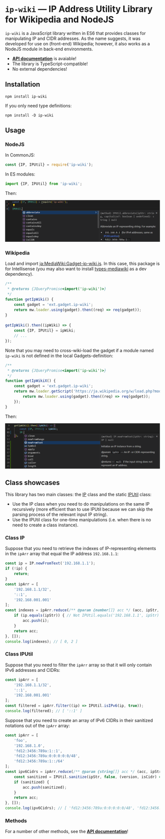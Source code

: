 # `ip-wiki` — IP Address Utility Library for Wikipedia and NodeJS

`ip-wiki` is a JavaScript library written in ES6 that provides classes for manipulating IP and CIDR addresses. As the name suggests, it was developed for use on (front-end) Wikipedia; however, it also works as a NodeJS module in back-end environments.

* **[API documentation](https://dr4goniez.github.io/ip-wiki/modules.html)** is avaiable!
* The library is TypeScript-compatible!
* No external dependencies!

## Installation
```
npm install ip-wiki
```
If you only need type definitions:
```
npm install -D ip-wiki
```

## Usage
### NodeJS
In CommonJS:
```js
const {IP, IPUtil} = require('ip-wiki');
```
In ES modules:
```js
import {IP, IPUtil} from 'ip-wiki';
```
Then:

![Intellisense for NodeJS projects.](assets/Intellisense_nodejs.png)

### Wikipedia

Load and import [ja:MediaWiki:Gadget-ip-wiki.js](https://ja.wikipedia.org/wiki/MediaWiki:Gadget-ip-wiki.js). In this case, this package is for Intellisense (you may also want to install [types-mediawiki](https://www.npmjs.com/package/types-mediawiki) as a dev dependency).
```js
/**
 * @returns {JQueryPromise<import('ip-wiki')>}
 */
function getIpWiki() {
	const gadget = 'ext.gadget.ip-wiki';
	return mw.loader.using(gadget).then((req) => req(gadget));
}

getIpWiki().then((ipWiki) => {
	const {IP, IPUtil} = ipWiki;
	// ...
});
```
Note that you may need to cross-wiki-load the gadget if a module named `ip-wiki` is not defined in the local Gadgets-definition:
```js
/**
 * @returns {JQueryPromise<import('ip-wiki')>}
 */
function getIpWikiX() {
	const gadget = 'ext.gadget.ip-wiki';
	return mw.loader.getScript('https://ja.wikipedia.org/w/load.php?modules=' + gadget).then(() => {
		return mw.loader.using(gadget).then((req) => req(gadget));
	});
}
```

Then:

![Intellisense for Wikipedia projects.](assets/Intellisense_wiki.png)

## Class showcases
This library has two main classes: the [IP](https://dr4goniez.github.io/ip-wiki/classes/IP.html) class and the static [IPUtil](https://dr4goniez.github.io/ip-wiki/classes/IPUtil.html) class:
* Use the IP class when you need to do manipulations on the same IP recursively (more efficient than to use IPUtil because we can skip the parsing process of the relevant input IP string).
* Use the IPUtil class for one-time manipulations (i.e. when there is no need to create a class instance).

### Class IP
Suppose that you need to retrieve the indexes of IP-representing elements in the `ipArr` array that equal the IP address `192.168.1.1`:
```js
const ip = IP.newFromText('192.168.1.1');
if (!ip) {
	return;
}
const ipArr = [
	'192.168.1.1/32',
	'::1',
	'192.168.001.001'
];
const indexes = ipArr.reduce(/** @param {number[]} acc */ (acc, ipStr, i) => {
	if (ip.equals(ipStr)) { // Not IPUtil.equals('192.168.1.1', ipStr)
		acc.push(i);
	}
	return acc;
}, []);
console.log(indexes); // [ 0, 2 ]

```

### Class IPUtil
Suppose that you need to filter the `ipArr` array so that it will only contain IPv6 addresses and CIDRs:
```js
const ipArr = [
	'192.168.1.1/32',
	'::1',
	'192.168.001.001'
];
const filtered = ipArr.filter((ip) => IPUtil.isIPv6(ip, true));
console.log(filtered); // [ '::1' ]
```

Suppose that you need to create an array of IPv6 CIDRs in their sanitized notations out of the `ipArr` array:
```js
const ipArr = [
	'foo',
	'192.168.1.0',
	'fd12:3456:789a:1::1',
	'fd12:3456:789a:0:0:0:0:0/48',
	'fd12:3456:789a:1::/64'
];
const ipv6Cidrs = ipArr.reduce(/** @param {string[]} acc */ (acc, ipStr) => {
	const sanitized = IPUtil.sanitize(ipStr, false, (version, isCidr) => version === 6 && isCidr);
	if (sanitized) {
		acc.push(sanitized);
	}
	return acc;
}, []);
console.log(ipv6Cidrs); // [ 'fd12:3456:789a:0:0:0:0:0/48', 'fd12:3456:789a:1:0:0:0:0/64' ]
```

### Methods
For a number of other methods, see the **[API documentation](https://dr4goniez.github.io/ip-wiki/modules.html)**!
